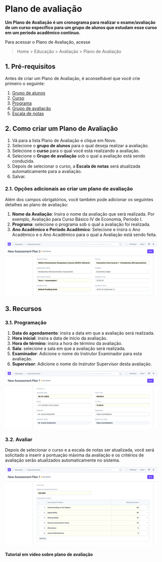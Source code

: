 # Plano de avaliação



**Um Plano de Avaliação é um cronograma para realizar o exame/avaliação de um curso específico para um grupo de alunos que estudam esse curso em um período acadêmico contínuo.**


Para acessar o Plano de Avaliação, acesse


> Home > Educação > Avaliação > Plano de Avaliação


## 1. Pré-requisitos


Antes de criar um Plano de Avaliação, é aconselhável que você crie primeiro o seguinte:


1. [Grupo de alunos](/docs/pt/education/student-group)
2. [Curso](/docs/pt/education/course)
3. [Programa](/docs/pt/education/program)
4. [Grupo de avaliação](/docs/pt/education/assessment_group)
5. [Escala de notas](/docs/pt/education/grading_scale)


## 2. Como criar um Plano de Avaliação


1. Vá para a lista Plano de Avaliação e clique em Novo.
2. Selecione o **grupo de alunos** para o qual deseja realizar a avaliação.
3. Selecione o **curso** para o qual você está realizando a avaliação.
4. Selecione o **Grupo de avaliação** sob o qual a avaliação está sendo conduzida.
5. Depois de selecionar o curso, a **Escala de notas** será atualizada automaticamente para a avaliação.
6. Salvar.


### 2.1. Opções adicionais ao criar um plano de avaliação


Além dos campos obrigatórios, você também pode adicionar os seguintes detalhes ao plano de avaliação:


1. **Nome da Avaliação**: Insira o nome da avaliação que será realizada. Por exemplo, Avaliação para Curso Básico IV de Economia, Período I.
2. **Programa**: selecione o programa sob o qual a avaliação foi realizada.
3. **Ano Acadêmico e Período Acadêmico**: Selecione e insira o Ano Acadêmico e o Ano Acadêmico para o qual a Avaliação está sendo feita.


![Plano de avaliação](/files/assessment-plan-4.png)


## 3. Recursos


### 3.1. Programação


1. **Data do agendamento**: insira a data em que a avaliação será realizada.
2. **Hora inicial**: insira a data de início da avaliação.
3. **Hora de término**: insira a hora de término da avaliação.
4. **Sala**: selecione a sala em que a avaliação será realizada.
5. **Examinador**: Adicione o nome do Instrutor Examinador para esta avaliação.
6. **Supervisor**: Adicione o nome do Instrutor Supervisor desta avaliação.


![Plano de avaliação](/files/education-assessment-plan-2.png)


### 3.2. Avaliar


Depois de selecionar o curso e a escala de notas ser atualizada, você será solicitado a inserir a pontuação máxima da avaliação e os critérios de avaliação serão atualizados automaticamente no sistema.


![Plano de avaliação](/files/education-assessment-plan-3.png)


#### Tutorial em vídeo sobre plano de avaliação










